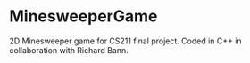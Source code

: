 # MinesweeperGame
2D Minesweeper game for CS211 final project. Coded in C++ in collaboration with Richard Bann.
